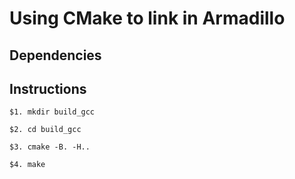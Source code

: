 # Using CMake to link in Armadillo

## Dependencies

## Instructions 

`$1. mkdir build_gcc`

`$2. cd build_gcc`

`$3. cmake -B. -H..`

`$4. make`
